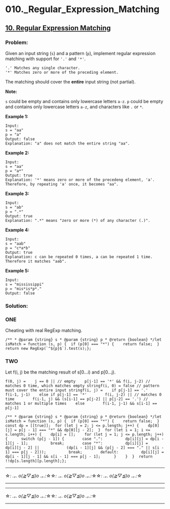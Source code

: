 # 010.\_Regular_Expression_Matching

## [10. Regular Expression Matching](https://leetcode.com/problems/regular-expression-matching/description/)

### Problem:

Given an input string (`s`) and a pattern (`p`), implement regular expression matching with support for `'.'` and `'*'`.

```
'.' Matches any single character.
'*' Matches zero or more of the preceding element.
```

The matching should cover the **entire** input string (not partial).

**Note:**

`s` could be empty and contains only lowercase letters `a-z`. `p` could be empty and contains only lowercase letters `a-z`, and characters like `.` or `*`.

**Example 1:**

```
Input:
s = "aa"
p = "a"
Output: false
Explanation: "a" does not match the entire string "aa".
```

**Example 2:**

```
Input:
s = "aa"
p = "a*"
Output: true
Explanation: '*' means zero or more of the precedeng element, 'a'. Therefore, by repeating 'a' once, it becomes "aa".
```

**Example 3:**

```
Input:
s = "ab"
p = ".*"
Output: true
Explanation: ".*" means "zero or more (*) of any character (.)".
```

**Example 4:**

```
Input:
s = "aab"
p = "c*a*b"
Output: true
Explanation: c can be repeated 0 times, a can be repeated 1 time. Therefore it matches "aab".
```

**Example 5:**

```
Input:
s = "mississippi"
p = "mis*is*p*."
Output: false
```

### Solution:

### ONE

Cheating with real RegExp matching.

```
/** * @param {string} s * @param {string} p * @return {boolean} */let isMatch = function (s, p) {  if (p[0] === "*") {    return false;  }  return new RegExp(`^${p}$`).test(s);};
```

### TWO

Let f(i, j) be the matching result of s[0…i) and p[0…j).

```
f(0, j) =    j == 0 || // empty    p[j-1] == '*' && f(i, j-2) // matches 0 time, which matches empty stringf(i, 0) = false // pattern must cover the entire input stringf(i, j) =    if p[j-1] == '.'        f(i-1, j-1)    else if p[j-1] == '*'        f(i, j-2) || // matches 0 time        f(i-1, j) && (s[i-1] == p[j-2] || p[j-2] == '.') // matches 1 or multiple times    else        f(i-1, j-1) && s[i-1] == p[j-1]
```

```
/** * @param {string} s * @param {string} p * @return {boolean} */let isMatch = function (s, p) {  if (p[0] === "*") {    return false;  }  const dp = [[true]];  for (let j = 2; j <= p.length; j++) {    dp[0][j] = p[j - 1] === "*" && dp[0][j - 2];  }  for (let i = 1; i <= s.length; i++) {    dp[i] = [];    for (let j = 1; j <= p.length; j++) {      switch (p[j - 1]) {        case ".":          dp[i][j] = dp[i - 1][j - 1];          break;        case "*":          dp[i][j] =            dp[i][j - 2] ||            (dp[i - 1][j] && (p[j - 2] === "." || s[i - 1] === p[j - 2]));          break;        default:          dp[i][j] = dp[i - 1][j - 1] && s[i - 1] === p[j - 1];      }    }  }  return !!dp[s.length][p.length];};
```

---

☆*: .｡. o(≧▽≦)o .｡.:*☆☆*: .｡. o(≧▽≦)o .｡.:*☆☆*: .｡. o(≧▽≦)o .｡.:*☆

---

---

☆*: .｡. o(≧▽≦)o .｡.:*☆☆*: .｡. o(≧▽≦)o .｡.:*☆

---
